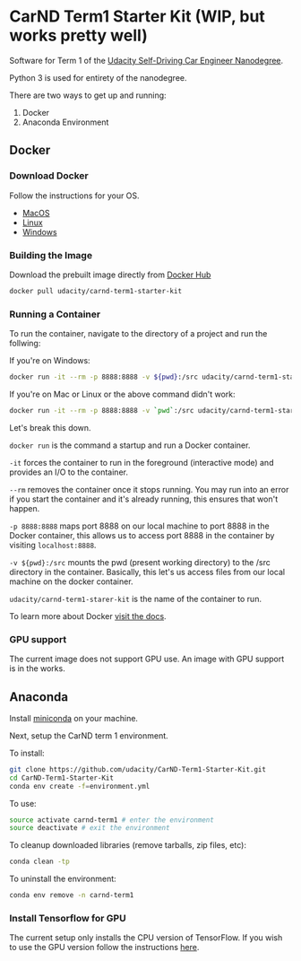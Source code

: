 # CarND Term1 Starter Kit (WIP, but works pretty well)

Software for Term 1 of the [Udacity Self-Driving Car Engineer Nanodegree](https://www.udacity.com/course/self-driving-car-engineer-nanodegree--nd013).

Python 3 is used for entirety of the nanodegree.

There are two ways to get up and running:

1. Docker
2. Anaconda Environment

## Docker

### Download Docker

Follow the instructions for your OS.

* [MacOS](./macos.md)
* [Linux](./linux.md)
* [Windows](./windows.md)

### Building the Image

Download the prebuilt image directly from [Docker Hub](https://hub.docker.com/r/udacity/carnd-term1-starter-kit/)

```sh
docker pull udacity/carnd-term1-starter-kit
```

### Running a Container

To run the container, navigate to the directory of a project and run the follwing:

If you're on Windows:

```sh
docker run -it --rm -p 8888:8888 -v ${pwd}:/src udacity/carnd-term1-starer-kit
```

If you're on Mac or Linux or the above command didn't work:

```sh
docker run -it --rm -p 8888:8888 -v `pwd`:/src udacity/carnd-term1-starer-kit
```

Let's break this down.

`docker run` is the command a startup and run a Docker container. 

`-it` forces the container to run in the foreground (interactive mode) and provides an I/O to the container. 

`--rm` removes the container once it stops running. You may run into an error if you start the container and it's already running, this ensures that won't happen. 

`-p 8888:8888` maps port 8888 on our local machine to port 8888 in the Docker container, this allows us to access port 8888 in the container by visiting `localhost:8888`.

`-v ${pwd}:/src` mounts the pwd (present working directory) to the /src directory in the container. Basically, this let's us access files from our local machine on the docker container.

`udacity/carnd-term1-starer-kit` is the name of the container to run.

To learn more about Docker [visit the docs](https://docs.docker.com/engine/userguide/intro/).

### GPU support

The current image does not support GPU use. An image with GPU support is in the works.

## Anaconda

Install [miniconda](http://conda.pydata.org/miniconda.html) on your machine.

Next, setup the CarND term 1 environment.

To install:

```sh
git clone https://github.com/udacity/CarND-Term1-Starter-Kit.git
cd CarND-Term1-Starter-Kit
conda env create -f=environment.yml
```

To use:

```sh
source activate carnd-term1 # enter the environment
source deactivate # exit the environment
```

To cleanup downloaded libraries (remove tarballs, zip files, etc):

```sh
conda clean -tp
```

To uninstall the environment:

```sh
conda env remove -n carnd-term1
```

### Install Tensorflow for GPU

The current setup only installs the CPU version of TensorFlow. If you wish to use the GPU version follow the instructions [here](https://www.tensorflow.org/get_started).
